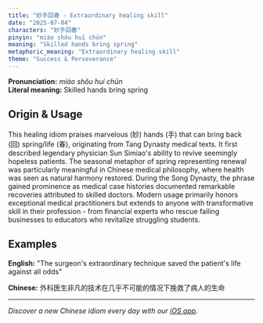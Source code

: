 ```yaml
---
title: "妙手回春 - Extraordinary healing skill"
date: "2025-07-04"
characters: "妙手回春"
pinyin: "miào shǒu huí chūn"
meaning: "Skilled hands bring spring"
metaphoric_meaning: "Extraordinary healing skill"
theme: "Success & Perseverance"
---
```


**Pronunciation:** *miào shǒu huí chūn*  
**Literal meaning:** Skilled hands bring spring

## Origin & Usage

This healing idiom praises marvelous (妙) hands (手) that can bring back (回) spring/life (春), originating from Tang Dynasty medical texts. It first described legendary physician Sun Simiao's ability to revive seemingly hopeless patients. The seasonal metaphor of spring representing renewal was particularly meaningful in Chinese medical philosophy, where health was seen as natural harmony restored. During the Song Dynasty, the phrase gained prominence as medical case histories documented remarkable recoveries attributed to skilled doctors. Modern usage primarily honors exceptional medical practitioners but extends to anyone with transformative skill in their profession - from financial experts who rescue failing businesses to educators who revitalize struggling students.

## Examples

**English:** "The surgeon's extraordinary technique saved the patient's life against all odds"

**Chinese:** 外科医生非凡的技术在几乎不可能的情况下挽救了病人的生命

---

*Discover a new Chinese idiom every day with our [iOS app](https://apps.apple.com/us/app/daily-chinese-idioms/id6740611324).*
